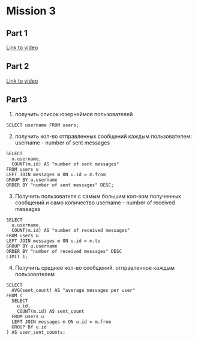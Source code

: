 # Mission 3

## Part 1

[Link to video](https://drive.google.com/file/d/1sPaQd_R8uSC6GYf8ppHQ7qA81oRz7Gor/view?usp=sharing)

## Part 2

[Link to video](https://drive.google.com/file/d/1Ey9h68Xeqx9RxqakasZH9Dgh0J_eFJT8/view?usp=sharing)

## Part3

1. получить список юзернеймов пользователей
```
SELECT username FROM users;
```
2. получить кол-во отправленных сообщений каждым пользователем:
    username - number of sent messages
```
SELECT 
  u.username, 
  COUNT(m.id) AS "number of sent messages"
FROM users u
LEFT JOIN messages m ON u.id = m.from
GROUP BY u.username
ORDER BY "number of sent messages" DESC;
```
3. Получить пользователя с самым большим кол-вом полученных сообщений и само количество
    username - number of received messages
```
SELECT 
  u.username, 
  COUNT(m.id) AS "number of received messages"
FROM users u
LEFT JOIN messages m ON u.id = m.to
GROUP BY u.username
ORDER BY "number of received messages" DESC
LIMIT 1;
```
4. Получить среднее кол-во сообщений, отправленное каждым пользователем
```
SELECT 
  AVG(sent_count) AS "average messages per user"
FROM (
  SELECT 
    u.id, 
    COUNT(m.id) AS sent_count
  FROM users u
  LEFT JOIN messages m ON u.id = m.from
  GROUP BY u.id
) AS user_sent_counts;
```

